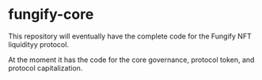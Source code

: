 # fungify-core

This repository will eventually have the complete code for the Fungify NFT liquidityy protocol.

At the moment it has the code for the core governance, protocol token, and protocol capitalization.
